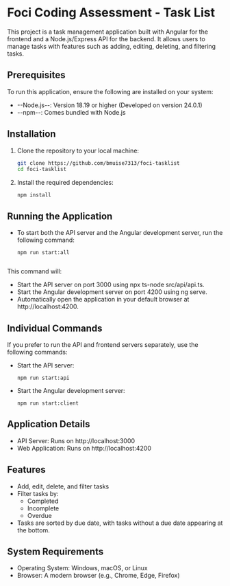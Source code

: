 # Foci Coding Assessment - Task List

This project is a task management application built with Angular for the frontend and a Node.js/Express API for the backend. It allows users to manage tasks with features such as adding, editing, deleting, and filtering tasks.

## Prerequisites

To run this application, ensure the following are installed on your system:
- --Node.js--: Version 18.19 or higher (Developed on version 24.0.1)
- --npm--: Comes bundled with Node.js

## Installation

1. Clone the repository to your local machine:
   ```bash
   git clone https://github.com/bmuise7313/foci-tasklist
   cd foci-tasklist

2. Install the required dependencies:
   ```
   npm install

## Running the Application

- To start both the API server and the Angular development server, run the following command:
    ```
    npm run start:all
    

This command will:

 - Start the API server on port 3000 using npx ts-node src/api/api.ts.
 - Start the Angular development server on port 4200 using ng serve.
 - Automatically open the application in your default browser at http://localhost:4200.

 ## Individual Commands
If you prefer to run the API and frontend servers separately, use the following commands:

 - Start the API server:
    ```
    npm run start:api

 - Start the Angular development server:
    ```
    npm run start:client
    
## Application Details
 - API Server: Runs on http://localhost:3000
 - Web Application: Runs on http://localhost:4200

## Features
- Add, edit, delete, and filter tasks
- Filter tasks by:
    - Completed
    - Incomplete
    - Overdue
- Tasks are sorted by due date, with tasks without a due date appearing at the bottom.

## System Requirements
- Operating System: Windows, macOS, or Linux
- Browser: A modern browser (e.g., Chrome, Edge, Firefox)